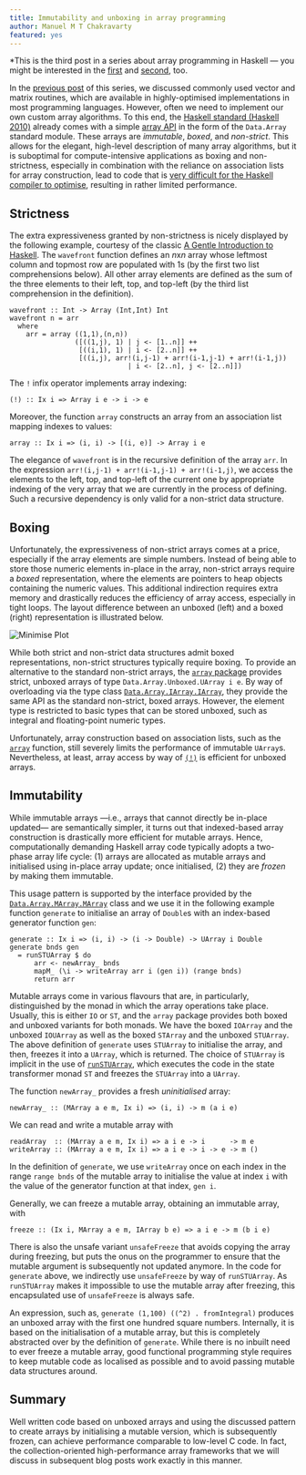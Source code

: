 ```yaml
---
title: Immutability and unboxing in array programming
author: Manuel M T Chakravarty
featured: yes
---
```


*This is the third post in a series about array programming in Haskell — you might be interested in the [first](http://www.tweag.io/posts/2017-08-09-array-programming-in-haskell.html) and [second](http://www.tweag.io/posts/2017-08-31-hmatrix.html), too.

In the [previous post](http://www.tweag.io/posts/2017-08-31-hmatrix.html) of this series, we discussed commonly used vector and matrix routines, which are available in highly-optimised implementations in most programming languages. However, often we need to implement our own custom array algorithms. To this end, the [Haskell standard (Haskell 2010)](https://www.haskell.org/onlinereport/haskell2010/) already comes with a simple [array API](https://www.haskell.org/onlinereport/haskell2010/haskellch14.html#x22-20100014) in the form of the `Data.Array` standard module. These arrays are *immutable*, *boxed*, and *non-strict*. This allows for the elegant, high-level description of many array algorithms, but it is suboptimal for compute-intensive applications as boxing and non-strictness, especially in combination with the reliance on association lists for array construction, lead to code that is [very difficult for the Haskell compiler to optimise](https://link.springer.com/chapter/10.1007/978-3-540-44833-4_2), resulting in rather limited performance.

## Strictness
The extra expressiveness granted by non-strictness is nicely displayed by the following example, courtesy of the classic [A Gentle Introduction to Haskell](https://www.haskell.org/tutorial/). The `wavefront` function defines an *n*x*n* array whose leftmost column and topmost row are populated with 1s (by the first two list comprehensions below). All other array elements are defined as the sum of the three elements to their left, top, and top-left (by the third list comprehension in the definition).

```
wavefront :: Int -> Array (Int,Int) Int
wavefront n = arr
  where
    arr = array ((1,1),(n,n))
                ([((1,j), 1) | j <- [1..n]] ++
                 [((i,1), 1) | i <- [2..n]] ++
                 [((i,j), arr!(i,j-1) + arr!(i-1,j-1) + arr!(i-1,j))
                             | i <- [2..n], j <- [2..n]])
```

The `!` infix operator implements array indexing:

```
(!) :: Ix i => Array i e -> i -> e
```

Moreover, the function `array` constructs an array from an association list mapping indexes to values:

```
array :: Ix i => (i, i) -> [(i, e)] -> Array i e
```

The elegance of `wavefront` is in the recursive definition of the array `arr`. In the expression `arr!(i,j-1) + arr!(i-1,j-1) + arr!(i-1,j)`, we access the elements to the left, top, and top-left of the current one by appropriate indexing of the very array that we are currently in the process of defining. Such a recursive dependency is only valid for a non-strict data structure.

## Boxing
Unfortunately, the expressiveness of non-strict arrays comes at a price, especially if the array elements are simple numbers. Instead of being able to store those numeric elements in-place in the array, non-strict arrays require a *boxed* representation, where the elements are pointers to heap objects containing the numeric values. This additional indirection requires extra memory and drastically reduces the efficiency of array access, especially in tight loops. The layout difference between an unboxed (left) and a boxed (right) representation is illustrated below.

![Minimise Plot](../img/posts/unboxed-vs-boxed.png)

While both strict and non-strict data structures admit boxed representations, non-strict structures typically require boxing. To provide an alternative to the standard non-strict arrays, the [`array` package](https://hackage.haskell.org/package/array) provides strict, unboxed arrays of type `Data.Array.Unboxed.UArray i e`. By way of overloading via the type class [`Data.Array.IArray.IArray`](https://hackage.haskell.org/package/array-0.5.2.0/docs/Data-Array-IArray.html#t:IArray), they provide the same API as the standard non-strict, boxed arrays. However, the element type is restricted to basic types that can be stored unboxed, such as integral and floating-point numeric types.

Unfortunately, array construction based on association lists, such as the [`array`](https://hackage.haskell.org/package/array-0.5.2.0/docs/Data-Array-IArray.html#v:array) function, still severely limits the performance of immutable `UArray`s. Nevertheless, at least, array access by way of [`(!)`](https://hackage.haskell.org/package/array-0.5.2.0/docs/Data-Array-IArray.html#v:-33-) is efficient for unboxed arrays.

## Immutability
While immutable arrays —i.e., arrays that cannot directly be in-place updated— are semantically simpler, it turns out that indexed-based array construction is drastically more efficient for mutable arrays. Hence, computationally demanding Haskell array code typically adopts a two-phase array life cycle: (1) arrays are allocated as mutable arrays and initialised using in-place array update; once initialised, (2) they are *frozen* by making them immutable.

This usage pattern is supported by the interface provided by the [`Data.Array.MArray.MArray`](https://hackage.haskell.org/package/array-0.5.2.0/docs/Data-Array-MArray.html#t:MArray) class and we use it in the following example function `generate` to initialise an array of `Double`s with an index-based generator function `gen`:

```
generate :: Ix i => (i, i) -> (i -> Double) -> UArray i Double
generate bnds gen
  = runSTUArray $ do
      arr <- newArray_ bnds
      mapM_ (\i -> writeArray arr i (gen i)) (range bnds)
      return arr
```

Mutable arrays come in various flavours that are, in particularly, distinguished by the monad in which the array operations take place. Usually, this is either `IO` or `ST`, and the `array` package provides both boxed and unboxed variants for both monads. We have the boxed `IOArray` and the unboxed `IOUArray` as well as the boxed `STArray` and the unboxed `STUArray`. The above definition of  `generate` uses `STUArray` to initialise the array, and then, freezes it into a `UArray`, which is returned. The choice of `STUArray` is implicit in the use of [`runSTUArray`](https://hackage.haskell.org/package/array-0.5.2.0/docs/Data-Array-ST.html#v:runSTUArray), which executes the code in the state transformer monad `ST` and freezes the `STUArray` into a `UArray`.

The function `newArray_` provides a fresh *uninitialised* array:

```
newArray_ :: (MArray a e m, Ix i) => (i, i) -> m (a i e)
```

We can read and write a mutable array with

```
readArray  :: (MArray a e m, Ix i) => a i e -> i      -> m e
writeArray :: (MArray a e m, Ix i) => a i e -> i -> e -> m ()
```

In the definition of `generate`, we use `writeArray` once on each index in the range `range bnds` of the mutable array to initialise the value at index `i` with the value of the generator function at that index, `gen i`.

Generally, we can freeze a mutable array, obtaining an immutable array, with

```
freeze :: (Ix i, MArray a e m, IArray b e) => a i e -> m (b i e)
```

There is also the unsafe variant `unsafeFreeze` that avoids copying the array during freezing, but puts the onus on the programmer to ensure that the mutable argument is subsequently not updated anymore. In the code for `generate` above, we indirectly use `unsafeFreeze` by way of `runSTUArray`.  As `runSTUArray` makes it impossible to use the mutable array after freezing, this encapsulated use of `unsafeFreeze` is always safe.

An expression, such as, `generate (1,100) ((^2) . fromIntegral)` produces an unboxed array with the first one hundred square numbers. Internally, it is based on the initialisation of a mutable array, but this is completely abstracted over by the definition of `generate`. While there is no inbuilt need to ever freeze a mutable array, good functional programming style requires to keep mutable code as localised as possible and to avoid passing mutable data structures around.

## Summary
Well written code based on unboxed arrays and using the discussed pattern to create arrays by initialising a mutable version, which is subsequently frozen, can achieve performance comparable to low-level C code. In fact, the collection-oriented high-performance array frameworks that we will discuss in subsequent blog posts work exactly in this manner.